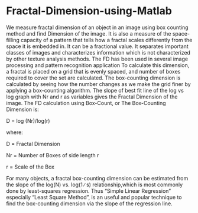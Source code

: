 # Fractal-Dimension-using-Matlab
We measure fractal dimension of an object in an image using box counting method  and find Dimension of the image.
It is also a measure of the space-filling capacity of a pattern that tells how a fractal scales differently from the space it is embedded in.
It can be a fractional value.
It separates important classes of images and characterizes information which is not characterized by other texture analysis methods. The FD has been used in several image processing and pattern recognition application
To calculate this dimension, a fractal is placed on a grid that is evenly spaced, and number of boxes required to cover the set are calculated. The box-counting dimension is calculated by seeing how the number changes as we make the grid finer by applying a box-counting algorithm. The slope of best fit line of the log vs log graph with Nr and r as variables gives the Fractal Dimension of the image.
The FD calculation using Box-Count, or The Box-Counting Dimension is:

D = log (Nr)/log(r)

where:

D = Fractal Dimension 

Nr = Number of Boxes of side length r

r = Scale of the Box

For many objects, a fractal box-counting dimension can be estimated from the slope of the log(N) vs. log(1 ∕ s) relationship,which is most commonly done by least-squares regression. 
Thus “Simple Linear Regression” especially “Least Square Method”, is an useful and popular technique to find the box-counting dimension via the slope of the regression line.

